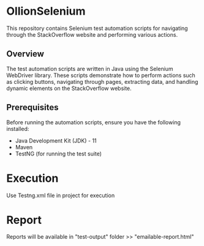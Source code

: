 # OllionSelenium
This repository contains Selenium test automation scripts for navigating through the StackOverflow website and performing various actions.

## Overview

The test automation scripts are written in Java using the Selenium WebDriver library. These scripts demonstrate how to perform actions such as clicking buttons, navigating through pages, extracting data, and handling dynamic elements on the StackOverflow website.

## Prerequisites

Before running the automation scripts, ensure you have the following installed:

- Java Development Kit (JDK) - 11
- Maven
- TestNG (for running the test suite)

# Execution

Use Testng.xml file in project for execution

# Report

Reports will be available in "test-output" folder >> "emailable-report.html"

